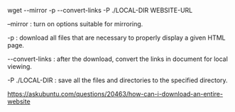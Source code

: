 wget --mirror -p --convert-links -P ./LOCAL-DIR WEBSITE-URL

–mirror : turn on options suitable for mirroring.

-p : download all files that are necessary to properly display a given HTML page.

--convert-links : after the download, convert the links in document for local viewing.

-P ./LOCAL-DIR : save all the files and directories to the specified directory.



https://askubuntu.com/questions/20463/how-can-i-download-an-entire-website